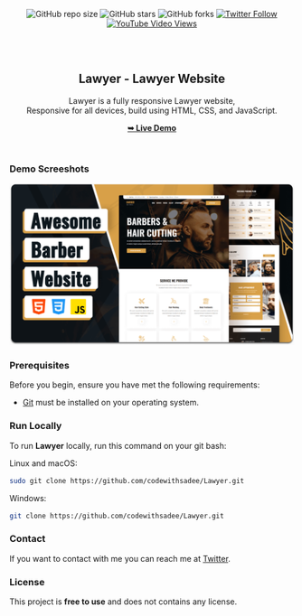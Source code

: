 <div align="center">
  
  ![GitHub repo size](https://img.shields.io/github/repo-size/codewithsadee/Lawyer)
  ![GitHub stars](https://img.shields.io/github/stars/codewithsadee/Lawyer?style=social)
  ![GitHub forks](https://img.shields.io/github/forks/codewithsadee/Lawyer?style=social)
[![Twitter Follow](https://img.shields.io/twitter/follow/codewithsadee_?style=social)](https://twitter.com/intent/follow?screen_name=codewithsadee_)
  [![YouTube Video Views](https://img.shields.io/youtube/views/pIgMTd8ZFxY?style=social)](https://youtu.be/pIgMTd8ZFxY)

  <br />
  <br />

  <h2 align="center">Lawyer - Lawyer Website</h2>

  Lawyer is a fully responsive Lawyer website, <br />Responsive for all devices, build using HTML, CSS, and JavaScript.

  <a href="https://codewithsadee.github.io/Lawyer/"><strong>➥ Live Demo</strong></a>

</div>

<br />

### Demo Screeshots

![Lawyer Desktop Demo](./readme-images/desktop.png "Desktop Demo")

### Prerequisites

Before you begin, ensure you have met the following requirements:

* [Git](https://git-scm.com/downloads "Download Git") must be installed on your operating system.

### Run Locally

To run **Lawyer** locally, run this command on your git bash:

Linux and macOS:

```bash
sudo git clone https://github.com/codewithsadee/Lawyer.git
```

Windows:

```bash
git clone https://github.com/codewithsadee/Lawyer.git
```

### Contact

If you want to contact with me you can reach me at [Twitter](https://www.twitter.com/codewithsadee).

### License

This project is **free to use** and does not contains any license.
